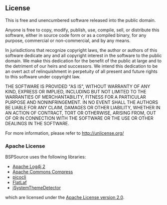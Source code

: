 ## License

This is free and unencumbered software released into the public domain.

Anyone is free to copy, modify, publish, use, compile, sell, or
distribute this software, either in source code form or as a compiled
binary, for any purpose, commercial or non-commercial, and by any
means.

In jurisdictions that recognize copyright laws, the author or authors
of this software dedicate any and all copyright interest in the
software to the public domain. We make this dedication for the benefit
of the public at large and to the detriment of our heirs and
successors. We intend this dedication to be an overt act of
relinquishment in perpetuity of all present and future rights to this
software under copyright law.

THE SOFTWARE IS PROVIDED "AS IS", WITHOUT WARRANTY OF ANY KIND,
EXPRESS OR IMPLIED, INCLUDING BUT NOT LIMITED TO THE WARRANTIES OF
MERCHANTABILITY, FITNESS FOR A PARTICULAR PURPOSE AND NONINFRINGEMENT.
IN NO EVENT SHALL THE AUTHORS BE LIABLE FOR ANY CLAIM, DAMAGES OR
OTHER LIABILITY, WHETHER IN AN ACTION OF CONTRACT, TORT OR OTHERWISE,
ARISING FROM, OUT OF OR IN CONNECTION WITH THE SOFTWARE OR THE USE OR
OTHER DEALINGS IN THE SOFTWARE.

For more information, please refer to <http://unlicense.org/>

### Apache License

BSPSource uses the following libraries:

* [Apache Log4j 2](https://logging.apache.org/log4j/2.x/)
* [Apache Commons Compress](http://commons.apache.org/compress/)
* [picocli](https://github.com/remkop/picocli)
* [FlatLaf](https://github.com/JFormDesigner/FlatLaf)
* [jSystemThemeDetector](https://github.com/Dansoftowner/jSystemThemeDetector)

which are licensed under the [Apache License version 2.0](http://www.apache.org/licenses/LICENSE-2.0).
